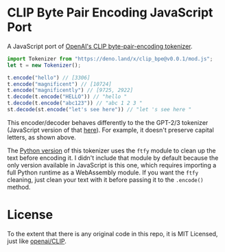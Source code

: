 # CLIP Byte Pair Encoding JavaScript Port
A JavaScript port of [OpenAI's CLIP byte-pair-encoding tokenizer](https://github.com/openai/CLIP/blob/3bee28119e6b28e75b82b811b87b56935314e6a5/clip/simple_tokenizer.py).

```js
import Tokenizer from "https://deno.land/x/clip_bpe@v0.0.1/mod.js";
let t = new Tokenizer();

t.encode("hello") // [3306]
t.encode("magnificent") // [10724]
t.encode("magnificently") // [9725, 2922]
t.decode(t.encode("HELLO")) // "hello "
t.decode(t.encode("abc123")) // "abc 1 2 3 "
st.decode(st.encode("let's see here")) // "let 's see here "
```

This encoder/decoder behaves differently to the the GPT-2/3 tokenizer (JavaScript version of that [here](https://github.com/latitudegames/GPT-3-Encoder)). For example, it doesn't preserve capital letters, as shown above.

The [Python version](https://github.com/openai/CLIP/blob/3bee28119e6b28e75b82b811b87b56935314e6a5/clip/simple_tokenizer.py) of this tokenizer uses the `ftfy` module to clean up the text before encoding it. I didn't include that module by default because the only version available in JavaScript is this one, which requires importing a full Python runtime as a WebAssembly module. If you want the `ftfy` cleaning, just clean your text with it before passing it to the `.encode()` method.

# License

To the extent that there is any original code in this repo, it is MIT Licensed, just like [openai/CLIP](https://github.com/openai/CLIP).
